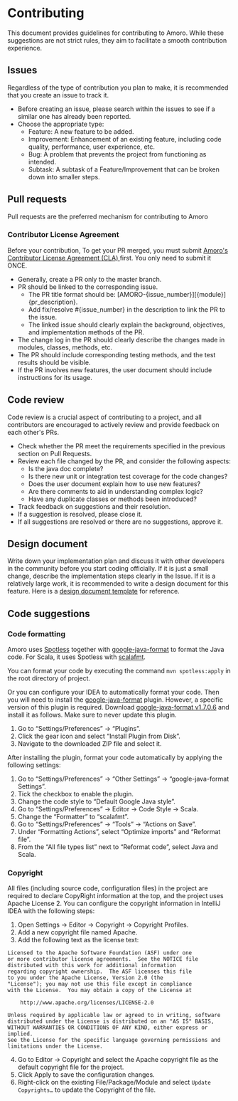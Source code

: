 <!--
 - Licensed to the Apache Software Foundation (ASF) under one
 - or more contributor license agreements.  See the NOTICE file
 - distributed with this work for additional information
 - regarding copyright ownership.  The ASF licenses this file
 - to you under the Apache License, Version 2.0 (the
 - "License"); you may not use this file except in compliance
 - with the License.  You may obtain a copy of the License at
 - 
 -     http://www.apache.org/licenses/LICENSE-2.0
 - 
 - Unless required by applicable law or agreed to in writing, software
 - distributed under the License is distributed on an "AS IS" BASIS,
 - WITHOUT WARRANTIES OR CONDITIONS OF ANY KIND, either express or implied.
 - See the License for the specific language governing permissions and 
 - limitations under the License.
-->

# Contributing

This document provides guidelines for contributing to Amoro. While these suggestions are not strict
rules, they aim to facilitate a smooth contribution experience.

## Issues

Regardless of the type of contribution you plan to make, it is recommended that you create an issue
to track it.

* Before creating an issue, please search within the issues to see if a similar one has already been
  reported.
* Choose the appropriate type:
    * Feature: A new feature to be added.
    * Improvement: Enhancement of an existing feature, including code quality, performance, user
      experience, etc.
    * Bug: A problem that prevents the project from functioning as intended.
    * Subtask: A subtask of a Feature/Improvement that can be broken down into smaller steps.

## Pull requests

Pull requests are the preferred mechanism for contributing to Amoro

### Contributor License Agreement
Before your contribution, To get your PR merged, you must submit [Amoro's Contributor License Agreement (CLA) ](https://cla-assistant.io/NetEase/amoro)first. You only need to submit it ONCE.

* Generally, create a PR only to the master branch.
* PR should be linked to the corresponding issue.
    * The PR title format should be: \[AMORO-{issue_number}\]\[{module}\]{pr_description}.
    * Add fix/resolve #{issue_number} in the description to link the PR to the issue.
    * The linked issue should clearly explain the background, objectives, and implementation methods
      of the PR.
* The change log in the PR should clearly describe the changes made in modules, classes, methods,
  etc.
* The PR should include corresponding testing methods, and the test results should be visible.
* If the PR involves new features, the user document should include instructions for its usage.

## Code review

Code review is a crucial aspect of contributing to a project, and all contributors are encouraged to
actively review and provide feedback on each other's PRs.

* Check whether the PR meet the requirements specified in the previous section on Pull Requests.
* Review each file changed by the PR, and consider the following aspects:
    * Is the java doc complete?
    * Is there new unit or integration test coverage for the code changes?
    * Does the user document explain how to use new features?
    * Are there comments to aid in understanding complex logic?
    * Have any duplicate classes or methods been introduced?
* Track feedback on suggestions and their resolution.
* If a suggestion is resolved, please close it.
* If all suggestions are resolved or there are no suggestions, approve it.

## Design document

Write down your implementation plan and discuss it with other developers in the community before you
start coding officially. If it is just a small change, describe the implementation steps clearly in
the Issue. If it is a relatively large work, it is recommended to write a design document for this
feature. Here is
a [design document template](https://docs.google.com/document/d/1LeTyrlzQJfSs2DkRBsucK_vV5gtHRYLb1KSrpu0hp3g/edit?usp=sharing)
for reference.

## Code suggestions

### Code formatting

Amoro uses [Spotless](https://github.com/diffplug/spotless/tree/main/plugin-maven) together with
[google-java-format](https://github.com/google/google-java-format) to format the Java code. For
Scala, it uses Spotless with [scalafmt](https://scalameta.org/scalafmt/).

You can format your code by executing the command `mvn spotless:apply` in the root directory of
project.

Or you can configure your IDEA to automatically format your code. Then you will need to install
the [google-java-format](https://github.com/google/google-java-format) plugin. However, a specific
version of this plugin is required.
Download [google-java-format v1.7.0.6](https://plugins.jetbrains.com/plugin/8527-google-java-format/versions/stable/115957)
and install it as follows. Make sure to never update this plugin.

1. Go to “Settings/Preferences” → “Plugins”.
2. Click the gear icon and select “Install Plugin from Disk”.
3. Navigate to the downloaded ZIP file and select it.

After installing the plugin, format your code automatically by applying the following settings:

1. Go to “Settings/Preferences” → “Other Settings” → “google-java-format Settings”.
2. Tick the checkbox to enable the plugin.
3. Change the code style to “Default Google Java style”.
4. Go to “Settings/Preferences” → Editor → Code Style → Scala.
5. Change the “Formatter” to “scalafmt”.
6. Go to “Settings/Preferences” → “Tools” → “Actions on Save”.
7. Under “Formatting Actions”, select “Optimize imports” and “Reformat file”.
8. From the “All file types list” next to “Reformat code”, select Java and Scala.

### Copyright

All files (including source code, configuration files) in the project are required to declare
CopyRight information at the top, and the project uses Apache License 2. You can configure the
copyright information in IntelliJ IDEA with the following steps:

1. Open Settings → Editor → Copyright → Copyright Profiles.
2. Add a new copyright file named Apache.
3. Add the following text as the license text:

```
Licensed to the Apache Software Foundation (ASF) under one
or more contributor license agreements.  See the NOTICE file
distributed with this work for additional information
regarding copyright ownership.  The ASF licenses this file
to you under the Apache License, Version 2.0 (the
"License"); you may not use this file except in compliance
with the License.  You may obtain a copy of the License at

    http://www.apache.org/licenses/LICENSE-2.0

Unless required by applicable law or agreed to in writing, software
distributed under the License is distributed on an "AS IS" BASIS,
WITHOUT WARRANTIES OR CONDITIONS OF ANY KIND, either express or implied.
See the License for the specific language governing permissions and 
limitations under the License.
```

4. Go to Editor → Copyright and select the Apache copyright file as the default copyright file for
   the project.
5. Click Apply to save the configuration changes.
6. Right-click on the existing File/Package/Module and select `Update Copyrights…` to update the
   Copyright of the file.
